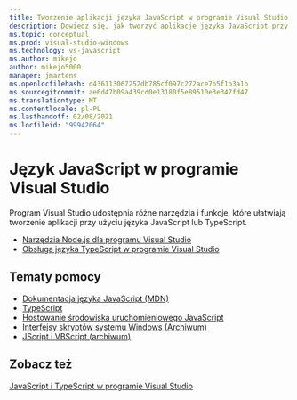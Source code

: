 ```yaml
---
title: Tworzenie aplikacji języka JavaScript w programie Visual Studio | Microsoft Docs
description: Dowiedz się, jak tworzyć aplikacje języka JavaScript przy użyciu programu Visual Studio.
ms.topic: conceptual
ms.prod: visual-studio-windows
ms.technology: vs-javascript
ms.author: mikejo
author: mikejo5000
manager: jmartens
ms.openlocfilehash: d436113067252db785cf097c272ace7b5f1b3a1b
ms.sourcegitcommit: ae6d47b09a439cd0e13180f5e89510e3e347fd47
ms.translationtype: MT
ms.contentlocale: pl-PL
ms.lasthandoff: 02/08/2021
ms.locfileid: "99942064"
---
```

# <a name="javascript-in-visual-studio"></a>Język JavaScript w programie Visual Studio

Program Visual Studio udostępnia różne narzędzia i funkcje, które ułatwiają tworzenie aplikacji przy użyciu języka JavaScript lub TypeScript.

- [Narzędzia Node.js dla programu Visual Studio](/visualstudio/ide/quickstart-nodejs)
- [Obsługa języka TypeScript w programie Visual Studio](/visualstudio/javascript/javascript-in-vs-2019)

## <a name="reference"></a>Tematy pomocy

- [Dokumentacja języka JavaScript (MDN)](https://developer.mozilla.org/en-US/docs/Web/JavaScript/Reference)
- [TypeScript](http://www.typescriptlang.org/docs/tutorial.html)
- [Hostowanie środowiska uruchomieniowego JavaScript](/microsoft-edge/hosting/javascript-runtime-hosting)
- [Interfejsy skryptów systemu Windows (Archiwum)](/previous-versions/windows/internet-explorer/ie-developer/scripting-articles/fdee6589(v%3dvs.94))
- [JScript i VBScript (archiwum)](/previous-versions/windows/internet-explorer/ie-developer/scripting-articles/d1et7k7c(v%3dvs.84))

## <a name="see-also"></a>Zobacz też

[JavaScript i TypeScript w programie Visual Studio](/visualstudio/javascript/)
